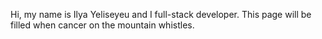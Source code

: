 Hi, my name is Ilya Yeliseyeu and I full-stack developer.
This page will be filled when cancer on the mountain whistles.

